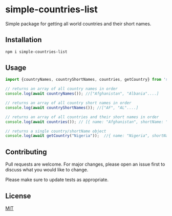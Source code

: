 # simple-countries-list

Simple package for getting all world countries and their short names.


## Installation

```bash
npm i simple-countries-list
```

## Usage

```javascript
import {countryNames, countryShortNames, countries, getCountry} from 'simple-countries-list';

// returns an array of all country names in order
console.log(await countryNames()); //["Afghanistan", "Albania"....]

// returns an array of all country short names in order
console.log(await countryShortNames()); //["AF", "AL"....]

// returns an array of all countries and their short names in order
console.log(await countries()); // [{ name: "Afghanistan", shortName: "AF" } ...]

// returns a single country/shortName object
console.log(await getCountry("Nigeria"));  //{ name: "Nigeria", shortName: "NG" },

```

## Contributing

Pull requests are welcome. For major changes, please open an issue first
to discuss what you would like to change.

Please make sure to update tests as appropriate.

## License

[MIT](https://choosealicense.com/licenses/mit/)